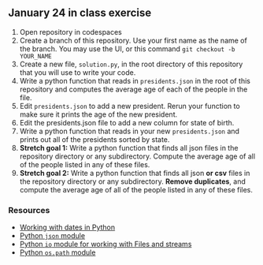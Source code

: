 ## January 24 in class exercise

1. Open repository in codespaces
2. Create a branch of this repository. Use your first name as the name of the branch.  You may use the UI, or this command `git checkout -b YOUR_NAME`
3. Create a new file, `solution.py`, in the root directory of this repository that you will use to write your code.
4. Write a python function that reads in `presidents.json` in the root of this repository and computes the average age of each of the people in the file.
3. Edit `presidents.json` to add a new president. Rerun your function to make sure it prints the age of the new president. 
4. Edit the presidents.json file to add a new column for state of birth.
5. Write a python function that reads in your new `presidents.json` and prints out all of the presidents sorted by state.
6. **Stretch goal 1:** Write a python function that finds all json files in the repository directory or any subdirectory. Compute the average age of all of the people listed in any of these files.
7. **Stretch goal 2:** Write a python function that finds all json **or csv** files in the repository directory or any subdirectory. **Remove duplicates**, and compute the average age of all of the people listed in any of these files. 

### Resources
* [Working with dates in Python](https://docs.python.org/3/library/datetime.html)
* [Python `json` module](https://docs.python.org/3/library/json.html)
* [Python `io` module for working with Files and streams](https://docs.python.org/3/library/io.html)
* [Python `os.path` module](https://docs.python.org/3/library/os.path.html)


